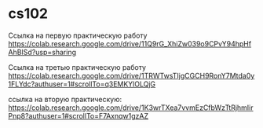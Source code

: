 # cs102

Ссылка на первую практическую работу
https://colab.research.google.com/drive/11Q9rG_XhiZw039o9CPvY94hpHfAhBISd?usp=sharing

Ссылка на третью практическую работу
https://colab.research.google.com/drive/1TRWTwsTIjgCGCH9RonY7Mtda0y1FLYdc?authuser=1#scrollTo=q3EMKYlOLQjG

ссылка на вторую практическую:
https://colab.research.google.com/drive/1K3wrTXea7vvmEzCfbWzTtRjhmIirPnp8?authuser=1#scrollTo=F7Axnqw1gzAZ
